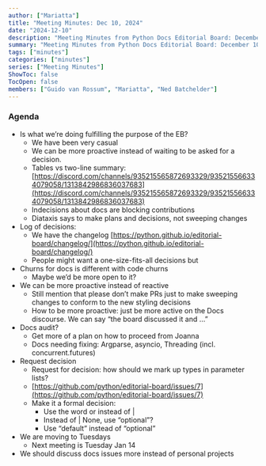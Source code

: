 ```yaml
---
author: ["Mariatta"]
title: "Meeting Minutes: Dec 10, 2024"
date: "2024-12-10"
description: "Meeting Minutes from Python Docs Editorial Board: December 10, 2024"
summary: "Meeting Minutes from Python Docs Editorial Board: December 10, 2024"
tags: ["minutes"]
categories: ["minutes"]
series: ["Meeting Minutes"]
ShowToc: false
TocOpen: false
members: ["Guido van Rossum", "Mariatta", "Ned Batchelder"]
---
```


### Agenda


* Is what we’re doing fulfilling the purpose of the EB?
    * We have been very casual 
    * We can be more proactive instead of waiting to be asked for a decision.
    * Tables vs two-line summary: [https://discord.com/channels/935215565872693329/935215566334079058/1313842986836037683](https://discord.com/channels/935215565872693329/935215566334079058/1313842986836037683)
    * Indecisions about docs are blocking contributions
    * Diataxis says to make plans and decisions, not sweeping changes
* Log of decisions:
    * We have the changelog [https://python.github.io/editorial-board/changelog/](https://python.github.io/editorial-board/changelog/)
    * People might want a one-size-fits-all decisions but 
* Churns for docs is different with code churns
    * Maybe we’d be more open to it? 
* We can be more proactive instead of reactive
    * Still mention that please don’t make PRs just to make sweeping changes to conform to the new styling decisions
    * How to be more proactive: just be more active on the Docs discourse. We can say “the board discussed it and …”
* Docs audit?
    * Get more of a plan on how to proceed from Joanna
    * Docs needing fixing: Argparse, asyncio, Threading (incl. concurrent.futures)
* Request decision
    * Request for decision: how should we mark up types in parameter lists?
    * [https://github.com/python/editorial-board/issues/7](https://github.com/python/editorial-board/issues/7) 
    * Make it a formal decision:
        * Use the word or instead of |
        * Instead of | None, use “optional”?
        * Use “default” instead of “optional”
* We are moving to Tuesdays
    * Next meeting is Tuesday Jan 14
* We should discuss docs issues more instead of personal projects
